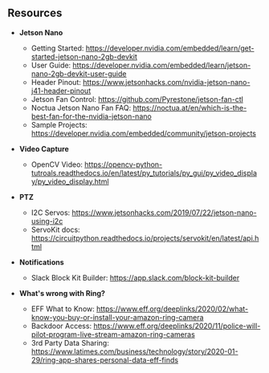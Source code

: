 ## Resources

- **Jetson Nano**
    - Getting Started: https://developer.nvidia.com/embedded/learn/get-started-jetson-nano-2gb-devkit
    - User Guide: https://developer.nvidia.com/embedded/learn/jetson-nano-2gb-devkit-user-guide
    - Header Pinout: https://www.jetsonhacks.com/nvidia-jetson-nano-j41-header-pinout
    - Jetson Fan Control: https://github.com/Pyrestone/jetson-fan-ctl
    - Noctua Jetson Nano Fan FAQ: https://noctua.at/en/which-is-the-best-fan-for-the-nvidia-jetson-nano
    - Sample Projects: https://developer.nvidia.com/embedded/community/jetson-projects

- **Video Capture**
    - OpenCV Video: https://opencv-python-tutroals.readthedocs.io/en/latest/py_tutorials/py_gui/py_video_display/py_video_display.html

- **PTZ**
    - I2C Servos: https://www.jetsonhacks.com/2019/07/22/jetson-nano-using-i2c
    - ServoKit docs: https://circuitpython.readthedocs.io/projects/servokit/en/latest/api.html

- **Notifications**
    - Slack Block Kit Builder: https://app.slack.com/block-kit-builder
    
- **What's wrong with Ring?**
    - EFF What to Know: https://www.eff.org/deeplinks/2020/02/what-know-you-buy-or-install-your-amazon-ring-camera
    - Backdoor Access: https://www.eff.org/deeplinks/2020/11/police-will-pilot-program-live-stream-amazon-ring-cameras
    - 3rd Party Data Sharing: https://www.latimes.com/business/technology/story/2020-01-29/ring-app-shares-personal-data-eff-finds